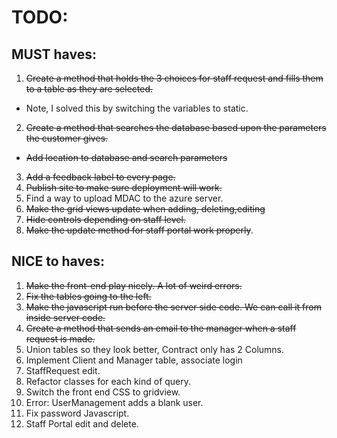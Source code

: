 ﻿# TODO:
## MUST haves:
1. ~~Create a method that holds the 3 choices for staff request and fills them to a table as they are selected.~~
- Note, I solved this by switching the variables to static.
2. ~~Create a method that searches the database based upon the parameters the customer gives.~~
- ~~Add location to database and search parameters~~
3. ~~Add a feedback label to every page.~~
4. ~~Publish site to make sure deployment will work.~~
5. Find a way to upload MDAC to the azure server.
6. ~~Make the grid views update when adding, deleting,editing~~
7. ~~Hide controls depending on staff level.~~
8. ~~Make the update method for staff portal work properly~~.


## NICE to haves:
1. ~~Make the front-end play nicely. A lot of weird errors.~~
2. ~~Fix the tables going to the left.~~
3. ~~Make the javascript run before the server side code. We can call it from inside server code.~~
4. ~~Create a method that sends an email to the manager when a staff request is made.~~
5. Union tables so they look better, Contract only has 2 Columns.
6. Implement Client and Manager table, associate login
7. StaffRequest edit.
8. Refactor classes for each kind of query.
9. Switch the front end CSS to gridview.
10. Error: UserManagement adds a blank user.
11. Fix password Javascript.
12. Staff Portal edit and delete.